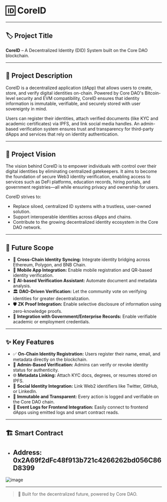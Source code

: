 # 🆔 CoreID

---



## 🏷️ Project Title
**CoreID** – A Decentralized Identity (DID) System built on the Core DAO blockchain.

---

## 🧾 Project Description

CoreID is a decentralized application (dApp) that allows users to create, store, and verify digital identities on-chain. Powered by Core DAO's Bitcoin-level security and EVM compatibility, CoreID ensures that identity information is immutable, verifiable, and securely stored with user sovereignty in mind.

Users can register their identities, attach verified documents (like KYC and academic certificates) via IPFS, and link social media handles. An admin-based verification system ensures trust and transparency for third-party dApps and services that rely on identity authentication.

---

## 🎯 Project Vision

The vision behind CoreID is to empower individuals with control over their digital identities by eliminating centralized gatekeepers. It aims to become the foundation of secure Web3 identity verification, enabling access to services such as DeFi platforms, education records, hiring portals, and government registries—all while ensuring privacy and ownership for users.

CoreID strives to:
- Replace siloed, centralized ID systems with a trustless, user-owned solution.
- Support interoperable identities across dApps and chains.
- Contribute to the growing decentralized identity ecosystem in the Core DAO network.

---

## 🔮 Future Scope

- 🔗 **Cross-Chain Identity Syncing:** Integrate identity bridging across Ethereum, Polygon, and BNB Chain.
- 📲 **Mobile App Integration:** Enable mobile registration and QR-based identity verification.
- 🧠 **AI-based Verification Assistant:** Automate document and metadata analysis.
- 🏛️ **DAO-Driven Verification:** Let the community vote on verifying identities for greater decentralization.
- 🛡️ **ZK Proof Integration:** Enable selective disclosure of information using zero-knowledge proofs.
- 🧾 **Integration with Government/Enterprise Records:** Enable verifiable academic or employment credentials.

---

## ✨ Key Features

- ✅ **On-Chain Identity Registration:** Users register their name, email, and metadata directly on the blockchain.
- 🔐 **Admin-Based Verification:** Admins can verify or revoke identity status for authenticity.
- 🌐 **Metadata Linking:** Attach KYC docs, degrees, or resumes stored on IPFS.
- 🧬 **Social Identity Integration:** Link Web2 identifiers like Twitter, GitHub, or LinkedIn.
- 📡 **Immutable and Transparent:** Every action is logged and verifiable on the Core DAO chain.
- 🧾 **Event Logs for Frontend Integration:** Easily connect to frontend dApps using emitted logs and smart contract reads.

---


## 🏗️ Smart Contract

- **Address:** 0x2A69f2dFc48f913b721c4266262bd056C86D8399
  ---
![image](https://github.com/user-attachments/assets/1522361a-cf2c-49ef-838f-7f9a3bec6977)

---

> 🔗 Built for the decentralized future, powered by Core DAO.
